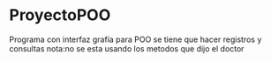 # ProyectoPOO
Programa con interfaz grafía para POO
se tiene que hacer registros y consultas 
nota:no se esta usando los metodos que dijo el doctor 

